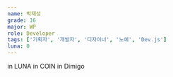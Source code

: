 ```yaml
---
name: 박재성
grade: 16
major: WP
role: Developer
tags: ['기획자', '개발자', '디자이너', '노예', 'Dev.js']
luna: 0
---
```

in LUNA in COIN in Dimigo